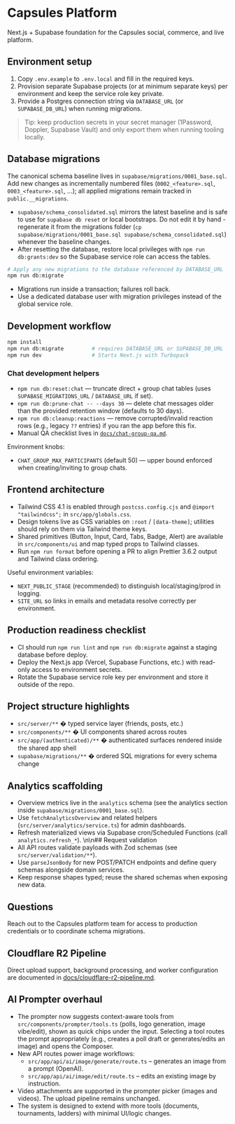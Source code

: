 # Capsules Platform

Next.js + Supabase foundation for the Capsules social, commerce, and live platform.

## Environment setup

1. Copy `.env.example` to `.env.local` and fill in the required keys.
2. Provision separate Supabase projects (or at minimum separate keys) per environment and keep the service role key private.
3. Provide a Postgres connection string via `DATABASE_URL` (or `SUPABASE_DB_URL`) when running migrations.

> Tip: keep production secrets in your secret manager (1Password, Doppler, Supabase Vault) and only export them when running tooling locally.

## Database migrations

The canonical schema baseline lives in `supabase/migrations/0001_base.sql`. Add new changes as incrementally numbered files (`0002_<feature>.sql`, `0003_<feature>.sql`, ...); all applied migrations remain tracked in `public.__migrations`.

- `supabase/schema_consolidated.sql` mirrors the latest baseline and is safe to use for `supabase db reset` or local bootstraps. Do not edit it by hand - regenerate it from the migrations folder (`cp supabase/migrations/0001_base.sql supabase/schema_consolidated.sql`) whenever the baseline changes.
- After resetting the database, restore local privileges with `npm run db:grants:dev` so the Supabase service role can access the tables.

```bash
# Apply any new migrations to the database referenced by DATABASE_URL
npm run db:migrate
```

- Migrations run inside a transaction; failures roll back.
- Use a dedicated database user with migration privileges instead of the global service role.

## Development workflow

```bash
npm install
npm run db:migrate         # requires DATABASE_URL or SUPABASE_DB_URL
npm run dev                # Starts Next.js with Turbopack
```

### Chat development helpers

- `npm run db:reset:chat` — truncate direct + group chat tables (uses `SUPABASE_MIGRATIONS_URL` / `DATABASE_URL` if set).
- `npm run db:prune-chat -- --days 30` — delete chat messages older than the provided retention window (defaults to 30 days).
- `npm run db:cleanup:reactions` — remove corrupted/invalid reaction rows (e.g., legacy `??` entries) if you ran the app before this fix.
- Manual QA checklist lives in [`docs/chat-group-qa.md`](docs/chat-group-qa.md).

Environment knobs:

- `CHAT_GROUP_MAX_PARTICIPANTS` (default 50) — upper bound enforced when creating/inviting to group chats.

## Frontend architecture

- Tailwind CSS 4.1 is enabled through `postcss.config.cjs` and `@import "tailwindcss";` in `src/app/globals.css`.
- Design tokens live as CSS variables on `:root` / `[data-theme]`; utilities should rely on them via Tailwind theme keys.
- Shared primitives (Button, Input, Card, Tabs, Badge, Alert) are available in `src/components/ui` and map typed props to Tailwind classes.
- Run `npm run format` before opening a PR to align Prettier 3.6.2 output and Tailwind class ordering.

Useful environment variables:

- `NEXT_PUBLIC_STAGE` (recommended) to distinguish local/staging/prod in logging.
- `SITE_URL` so links in emails and metadata resolve correctly per environment.

## Production readiness checklist

- CI should run `npm run lint` and `npm run db:migrate` against a staging database before deploy.
- Deploy the Next.js app (Vercel, Supabase Functions, etc.) with read-only access to environment secrets.
- Rotate the Supabase service role key per environment and store it outside of the repo.

## Project structure highlights

- `src/server/**` � typed service layer (friends, posts, etc.)
- `src/components/**` � UI components shared across routes
- `src/app/(authenticated)/**` � authenticated surfaces rendered inside the shared app shell
- `supabase/migrations/**` � ordered SQL migrations for every schema change

## Analytics scaffolding

- Overview metrics live in the `analytics` schema (see the analytics section inside `supabase/migrations/0001_base.sql`).
- Use `fetchAnalyticsOverview` and related helpers (`src/server/analytics/service.ts`) for admin dashboards.
- Refresh materialized views via Supabase cron/Scheduled Functions (call `analytics.refresh_*`).
  \n\n## Request validation
- All API routes validate payloads with Zod schemas (see `src/server/validation/**`).
- Use `parseJsonBody` for new POST/PATCH endpoints and define query schemas alongside domain services.
- Keep response shapes typed; reuse the shared schemas when exposing new data.

## Questions

Reach out to the Capsules platform team for access to production credentials or to coordinate schema migrations.

## Cloudflare R2 Pipeline

Direct upload support, background processing, and worker configuration are documented in [docs/cloudflare-r2-pipeline.md](docs/cloudflare-r2-pipeline.md).

## AI Prompter overhaul

- The prompter now suggests context-aware tools from `src/components/prompter/tools.ts` (polls, logo generation, image vibe/edit), shown as quick chips under the input. Selecting a tool routes the prompt appropriately (e.g., creates a poll draft or generates/edits an image) and opens the Composer.
- New API routes power image workflows:
  - `src/app/api/ai/image/generate/route.ts` – generates an image from a prompt (OpenAI).
  - `src/app/api/ai/image/edit/route.ts` – edits an existing image by instruction.
- Video attachments are supported in the prompter picker (images and videos). The upload pipeline remains unchanged.
- The system is designed to extend with more tools (documents, tournaments, ladders) with minimal UI/logic changes.

